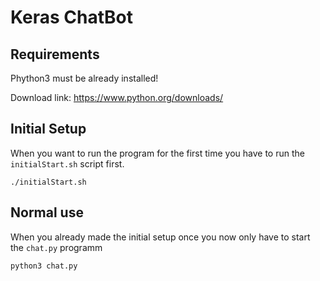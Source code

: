 # Keras ChatBot
## Requirements
Phython3 must be already installed!

Download link: https://www.python.org/downloads/

## Initial Setup
When you want to run the program for the first time you have to run the `initialStart.sh` script first.
````
./initialStart.sh
````

## Normal use

When you already made the initial setup once you now only have to start the `chat.py` programm

````
python3 chat.py
````